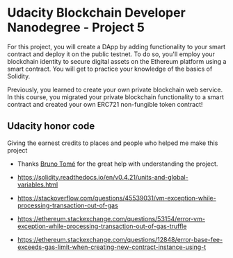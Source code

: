 # Udacity Blockchain Developer Nanodegree - Project 5


For this project, you will create a DApp by adding functionality to your smart contract and deploy it on the public testnet. To do so, you'll employ your blockchain identity to secure digital assets on the Ethereum platform using a smart contract. You will get to practice your knowledge of the basics of Solidity.

Previously, you learned to create your own private blockchain web service. In this course, you migrated your private blockchain functionality to a smart contract and created your own ERC721 non-fungible token contract!

## Udacity honor code

Giving the earnest credits to places and people who helped me make this project

- Thanks  [Bruno Tomé](https://github.com/ibrunotome) for the great help with understanding the project.


- https://solidity.readthedocs.io/en/v0.4.21/units-and-global-variables.html
- https://stackoverflow.com/questions/45539031/vm-exception-while-processing-transaction-out-of-gas
- https://ethereum.stackexchange.com/questions/53154/error-vm-exception-while-processing-transaction-out-of-gas-truffle
- https://ethereum.stackexchange.com/questions/12848/error-base-fee-exceeds-gas-limit-when-creating-new-contract-instance-using-t